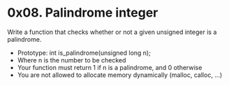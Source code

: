 # 0x08. Palindrome integer

Write a function that checks whether or not a given unsigned integer is a palindrome.

- Prototype: int is_palindrome(unsigned long n);
- Where n is the number to be checked
- Your function must return 1 if n is a palindrome, and 0 otherwise
- You are not allowed to allocate memory dynamically (malloc, calloc, …)
